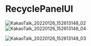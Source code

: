 # RecyclePanelUI

![KakaoTalk_20220126_152613148_02](https://user-images.githubusercontent.com/87767242/153551271-b66220a3-efb4-4bab-8675-6f6aa46d3975.png)
![KakaoTalk_20220126_152613148_04](https://user-images.githubusercontent.com/87767242/153551276-c475f5bf-e82f-4845-ba01-b1ee57d171b4.png)

![KakaoTalk_20220126_152613148_03](https://user-images.githubusercontent.com/87767242/153551273-cb6a5a7e-ad95-46d3-b7e3-962fd506f001.png)
